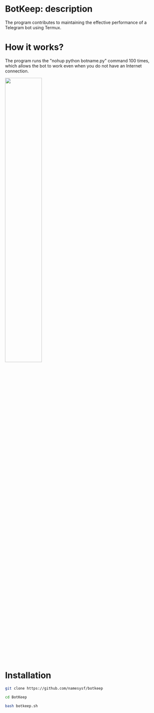 # BotKeep: description
The program contributes to maintaining the effective performance of a Telegram bot using Termux.


# How it works?
The program runs the "nohup python botname.py" command 100 times, which allows the bot to work even when you do not have an Internet connection.

<img width="49.0%" src="https://drive.google.com/file/d/1sdlRyMLqANVVJtdGtFR0cNyaDUXhhczB/view?usp=drivesdk"/>

# Installation
```bash
git clone https://github.com/namesysf/botkeep
```
```bash
cd BotKeep
```
```bash
bash botkeep.sh
```
